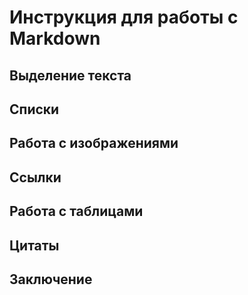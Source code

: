 # Инструкция для работы с Markdown

## Выделение текста 

## Списки

## Работа с изображениями 

## Ссылки

## Работа с таблицами

## Цитаты 

## Заключение